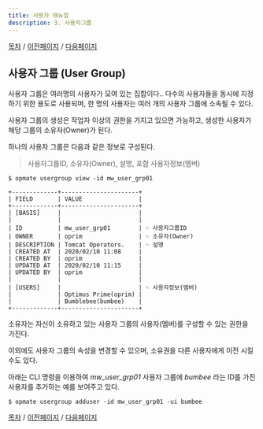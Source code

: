 ```yaml
---
title: 사용자 매뉴얼
description: 3. 사용자그룹
---
```


[목차](UserManual.md) / [이전페이지](UserManual2.md) / [다음페이지](UserManual4.md)

## 사용자 그룹 (User Group)

사용자 그룹은 여러명의 사용자가 모여 있는 집합이다..
다수의 사용자들을 동시에 지정하기 위한 용도로 사용되며, 
한 명의 사용자는 여러 개의 사용자 그룹에 소속될 수 있다.

사용자 그룹의 생성은 작업자 이상의 권한을 가지고 있으면 가능하고,
생성한 사용자가 해당 그룹의 소유자(Owner)가 된다.

하나의 사용자 그룹은 다음과 같은 정보로 구성된다.

> 사용자그룹ID, 소유자(Owner), 설명, 포함 사용자정보(멤버)

```
$ opmate usergroup view -id mw_user_grp01 

+-------------+----------------------+
| FIELD       | VALUE                |
+-------------+----------------------+
| [BASIS]     |                      |
|             |                      |
| ID          | mw_user_grp01        | ☜ 사용자그룹ID
| OWNER       | oprim                | ☜ 소유자(Owner)
| DESCRIPTION | Tomcat Operators.    | ☜ 설명
| CREATED AT  | 2020/02/10 11:08     |
| CREATED BY  | oprim                |
| UPDATED AT  | 2020/02/10 11:15     |
| UPDATED BY  | oprim                |
|             |                      |      
| [USERS]     |                      | ☜ 사용자정보(멤버)
|             | Optimus Prime(oprim) |      
|             | Bumblebee(bumbee)    |
+-------------+----------------------+
```

소유자는 자신이 소유하고 있는 사용자 그룹의 사용자(멤버)를 구성할 수 있는 권한을 가진다.
 
이외에도 사용자 그룹의 속성을 변경할 수 있으며, 소유권을 다른 사용자에게 이전 시킬 수도 있다.

아래는 CLI 명령을 이용하여 *mw_user_grp01* 사용자 그룹에 *bumbee* 라는 ID를 가진 사용자를 추가하는 예를 보여주고 있다.

```
$ opmate usergroup adduser -id mw_user_grp01 -ui bumbee
```

[목차](UserManual.md) / [이전페이지](UserManual2.md) / [다음페이지](UserManual4.md)